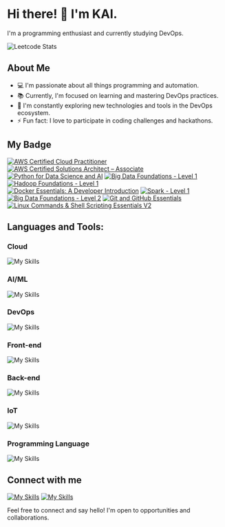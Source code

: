 
# Hi there! 👋 I'm KAI.

I'm a programming enthusiast and currently studying DevOps. 

![Leetcode Stats](https://leetcard.jacoblin.cool/LemonKAI?theme=dark)

## About Me

- 💻 I'm passionate about all things programming and automation.
- 📚 Currently, I'm focused on learning and mastering DevOps practices.
- 🌱 I'm constantly exploring new technologies and tools in the DevOps ecosystem.
- ⚡ Fun fact: I love to participate in coding challenges and hackathons.

## My Badge
<!--START_SECTION:badges-->
[![AWS Certified Cloud Practitioner](https://images.credly.com/size/110x110/images/00634f82-b07f-4bbd-a6bb-53de397fc3a6/image.png)](http://www.credly.com/badges/4fd43e89-69c7-4ffc-bc98-13838182fb52 "AWS Certified Cloud Practitioner")
[![AWS Certified Solutions Architect – Associate](https://images.credly.com/size/110x110/images/0e284c3f-5164-4b21-8660-0d84737941bc/image.png)](http://www.credly.com/badges/52ef9a61-d5b3-4672-ad62-9d83e81e43b4 "AWS Certified Solutions Architect – Associate")
[![Python for Data Science and AI](https://images.credly.com/size/110x110/images/0571ab1d-f43b-43d9-9c68-8ebd0ebd61b7/Python_for_Data_Sci_and_AI_Foundational.png)](http://www.credly.com/badges/8470c3ff-64af-4cfd-a907-ae55e4980038 "Python for Data Science and AI")
[![Big Data Foundations - Level 1](https://images.credly.com/size/110x110/images/16d5a420-770b-4699-97ec-46708e3680c5/Big_Data_Found_Level_1_-_CC_-_2019.png)](http://www.credly.com/badges/6781af77-180e-43a1-b481-6e8f5ac95cb9 "Big Data Foundations - Level 1")
[![Hadoop Foundations - Level 1](https://images.credly.com/size/110x110/images/4e5341a0-031a-477d-a3c6-7a641e79dc2c/Hadoop_Data_Found_Level_1_-_CC_-_2019.png)](http://www.credly.com/badges/d4244dd7-3d9c-451b-949e-6b63a23108c3 "Hadoop Foundations - Level 1")
[![Docker Essentials: A Developer Introduction](https://images.credly.com/size/110x110/images/08216781-93cb-4ba1-8110-8eb3401fa8ce/Docker_Essentials_-_ISDN.png)](http://www.credly.com/badges/fb6d1d15-bee5-4a24-af04-31e76585a698 "Docker Essentials: A Developer Introduction")
[![Spark - Level 1](https://images.credly.com/size/110x110/images/9fd5ad20-ba42-4213-848b-2a99b2778a11/Spark_Level_1_ver_2_-_CC_-_2019.png)](http://www.credly.com/badges/dc0979ed-2e9d-417e-b769-c6c2f36b6e43 "Spark - Level 1")
[![Big Data Foundations - Level 2](https://images.credly.com/size/110x110/images/b4e6cd62-b23f-4166-88a4-37f7f636efc4/Big_Data_Found_Level_2_-_CC_v2.png)](http://www.credly.com/badges/b7883008-5216-4e9f-ada3-cdff22251983 "Big Data Foundations - Level 2")
[![Git and GitHub Essentials](https://images.credly.com/size/110x110/images/23859131-d0ff-4f44-900f-bac86165b941/image.png)](http://www.credly.com/badges/c7fe7ab7-5a3e-47c3-8108-826ec6984997 "Git and GitHub Essentials")
[![Linux Commands & Shell Scripting Essentials V2](https://images.credly.com/size/110x110/images/e6d29f38-2e60-4a9c-8c47-ebf02472bf77/image.png)](http://www.credly.com/badges/e9113e3c-d314-4d15-b4bc-0305706dcdd2 "Linux Commands & Shell Scripting Essentials V2")
<!--END_SECTION:badges-->

## Languages and Tools:

### Cloud

![My Skills](https://skillicons.dev/icons?i=aws,dynamodb,azure)

### AI/ML

![My Skills](https://skillicons.dev/icons?i=pytorch,sklearn,seaborn)

### DevOps

![My Skills](https://skillicons.dev/icons?i=git,docker,kubernetes,jenkins)


### Front-end

![My Skills](https://skillicons.dev/icons?i=react,html,css,flutter,tailwind)


### Back-end


![My Skills](https://skillicons.dev/icons?i=nodejs,django,flask)

### IoT

![My Skills](https://skillicons.dev/icons?i=arduino)

### Programming Language 

![My Skills](https://skillicons.dev/icons?i=c,cpp,java,py,javascript,swift)

## Connect with me

[![My Skills](https://skillicons.dev/icons?i=linkedin)](https://www.linkedin.com/in/kai-ning-1289b5211)
[![My Skills](https://skillicons.dev/icons?i=instagram)](https://www.instagram.com/kaikai_blog/)


Feel free to connect and say hello! I'm open to opportunities and collaborations.
